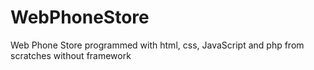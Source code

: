 # WebPhoneStore
Web Phone Store programmed with html, css, JavaScript and php from scratches without framework
